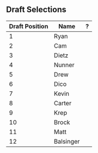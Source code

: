 ## Draft Selections

| Draft Position| Name | ? 
| ----------- | ----------- | -----------------
| 1           | Ryan        |
| 2           | Cam         | 
| 3           | Dietz       |
| 4           | Nunner      |
| 5           | Drew        | 
| 6           | Dico        | 
| 7           | Kevin       |
| 8           | Carter      | 
| 9           | Krep        | 
| 10          | Brock       | 
| 11          | Matt        | 
| 12          | Balsinger   | 
